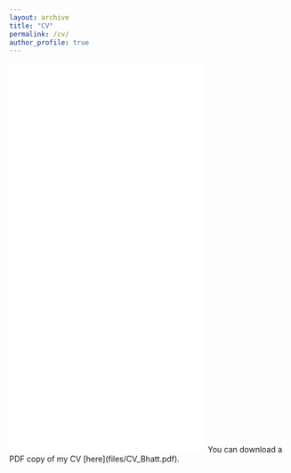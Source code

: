 ```yaml
---
layout: archive
title: "CV"
permalink: /cv/
author_profile: true
---
```


<iframe src="/files/CV_Bhatt.pdf" width="70%" height="700" frameborder="no" border="0" marginwidth="0" marginheight="0"></iframe>
You can download a PDF copy of my CV [here](files/CV_Bhatt.pdf).